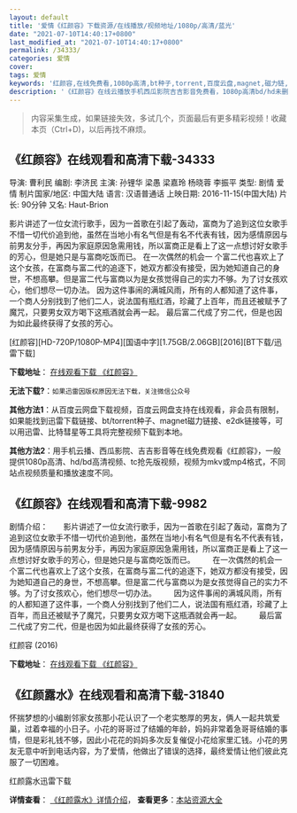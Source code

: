 ```yaml
---
layout: default
title: '爱情《红颜容》下载资源/在线播放/视频地址/1080p/高清/蓝光'
date: "2021-07-10T14:40:17+0800"
last_modified_at: "2021-07-10T14:40:17+0800"
permalink: /34333/
categories: 爱情
cover:
tags: 爱情
keywords: '红颜容,在线免费看,1080p高清,bt种子,torrent,百度云盘,magnet,磁力链,迅雷下载资源'
description: '《红颜容》在线云播放手机西瓜影院吉吉影音免费看，1080p高清bd/hd未删减完整版和tc抢先枪版，mkv/mp4格式，附带bt/torrent种子、magnet/磁力链、百度云盘、网盘资源迅雷下载链接'
---
```


>内容采集生成，如果链接失效，多试几个，页面最后有更多精彩视频！收藏本页（Ctrl+D)，以后再找不麻烦。


## 《红颜容》在线观看和高清下载-34333

导演: 曹利民 编剧: 李济民 主演: 孙锂华 梁愚 梁嘉玲 杨晓蓉 李振平 类型: 剧情 爱情 制片国家/地区: 中国大陆 语言: 汉语普通话 上映日期: 2016-11-15(中国大陆) 片长: 90分钟 又名: Haut-Brion

影片讲述了一位女流行歌手，因为一首歌在引起了轰动，富商为了追到这位女歌手不惜一切代价追到他，虽然在当地小有名气但是有名不代表有钱，因为感情原因与前男友分手，再因为家庭原因急需用钱，所以富商正是看上了这一点想讨好女歌手的芳心，但是她只是与富商吃饭而已。 在一次偶然的机会一 个富二代也喜欢上了这个女孩，在富商与富二代的追逐下，她双方都没有接受，因为她知道自己的身世，不想高攀。但是富二代与富商以为是女孩觉得自己的实力不够。为了讨女孩欢心，他们想尽一切办法。 因为这件事闹的满城风雨，所有的人都知道了这件事，一个商人分别找到了他们二人，说法国有瓶红酒，珍藏了上百年，而且还被赋予了魔咒，只要男女双方喝下这瓶酒就会再一起。 最后富二代成了穷二代，但是也因为如此最终获得了女孩的芳心。


[红颜容][HD-720P/1080P-MP4][国语中字][1.75GB/2.06GB][2016][BT下载/迅雷下载]

**下载地址**： [在线观看下载 《红颜容》](https://www.btdx8.com/torrent/haut_brion_2016.html) 


**无法下载?**：`如果迅雷因版权原因无法下载，关注微信公众号 `

**其他方法1**：从百度云网盘下载视频，百度云网盘支持在线观看，非会员有限制，如果能找到迅雷下载链接、bt/torrent种子、magnet磁力链接、e2dk链接等，可以用迅雷、比特彗星等工具将完整视频下载到本地。

**其他方法2**：用手机云播、西瓜影院、吉吉影音等在线免费观看《红颜容》，一般提供1080p高清、hd/bd高清视频、tc抢先版视频，视频为mkv或mp4格式，不同站点视频质量和播放速度不同。


## 《红颜容》在线观看和高清下载-9982

剧情介绍：　　影片讲述了一位女流行歌手，因为一首歌在引起了轰动，富商为了追到这位女歌手不惜一切代价追到他，虽然在当地小有名气但是有名不代表有钱，因为感情原因与前男友分手，再因为家庭原因急需用钱，所以富商正是看上了这一点想讨好女歌手的芳心，但是她只是与富商吃饭而已。 　　在一次偶然的机会一 个富二代也喜欢上了这个女孩，在富商与富二代的追逐下，她双方都没有接受，因为她知道自己的身世，不想高攀。但是富二代与富商以为是女孩觉得自己的实力不够。为了讨女孩欢心，他们想尽一切办法。 　　因为这件事闹的满城风雨，所有的人都知道了这件事，一个商人分别找到了他们二人，说法国有瓶红酒，珍藏了上百年，而且还被赋予了魔咒，只要男女双方喝下这瓶酒就会再一起。 　　最后富二代成了穷二代，但是也因为如此最终获得了女孩的芳心。


红颜容 (2016)

**下载地址**： [在线观看下载 《红颜容》](https://www.btbtdy.me/btdy/dy8787.html) 


## 《红颜露水》在线观看和高清下载-31840

怀揣梦想的小编剧邻家女孩那小花认识了一个老实憨厚的男友，俩人一起共筑爱巢，过着幸福的小日子。小花的哥哥过了结婚的年龄，妈妈非常着急哥哥结婚的事情，但是彩礼钱不够，因此小花花的妈妈多次反复催促小花给家里汇钱。小花的男友无意中听到电话内容，为了爱情，他做出了错误的选择，最终爱情让他们彼此克服了一切困难。<!---剧情end--->


红颜露水迅雷下载

**详情查看**： [《红颜露水》详情介绍](/movie/31840/)， **查看更多**：[本站资源大全](/movie/t/all/)

